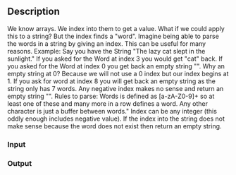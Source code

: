 ## Description

We know arrays. We index into them to get a value. What if we could apply this 
to a string? But the index finds a "word". Imagine being able to parse the 
words in a string by giving an index. This can be useful for many reasons.
Example:
Say you have the String "The lazy cat slept in the sunlight."
If you asked for the Word at index 3 you would get "cat" back. If you asked 
for the Word at index 0 you get back an empty string "". Why an empty string 
at 0? Because we will not use a 0 index but our index begins at 1. If you ask 
for word at index 8 you will get back an empty string as the string only has 7 
words. Any negative index makes no sense and return an empty string "".
Rules to parse:
Words is defined as [a-zA-Z0-9]+ so at least one of these and many more in a 
row defines a word.
Any other character is just a buffer between words."
Index can be any integer (this oddly enough includes negative value).
If the index into the string does not make sense because the word does not 
exist then return an empty string.

### Input


### Output


